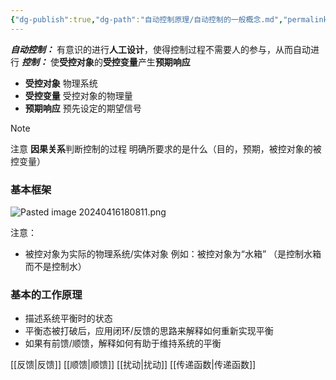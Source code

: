 ```yaml
---
{"dg-publish":true,"dg-path":"自动控制原理/自动控制的一般概念.md","permalink":"/自动控制原理/自动控制的一般概念/","dgPassFrontmatter":true,"noteIcon":"","created":"2024-04-16T13:01:27.308+08:00","updated":"2024-05-26T18:49:35.919+08:00"}
---
```



***自动控制：***
有意识的进行**人工设计**，使得控制过程不需要人的参与，从而自动进行
***控制：***
使**受控对象**的**受控变量**产生**预期响应**
- **受控对象**
	物理系统
- **受控变量**
	受控对象的物理量
- **预期响应**
	预先设定的期望信号

>[!note] 
>注意 **因果关系**判断控制的过程
>明确所要求的是什么（目的，预期，被控对象的被控变量）

### 基本框架
![Pasted image 20240416180811.png](/img/user/%E5%8A%9F%E8%83%BD%E6%80%A7%E6%96%87%E4%BB%B6%E5%A4%B9/%E8%BD%BD%E5%85%A5%E7%9A%84%E5%AA%92%E4%BD%93%E8%B5%84%E6%BA%90/Pasted%20image%2020240416180811.png)

注意：
- 被控对象为实际的物理系统/实体对象
	例如：被控对象为“水箱”
	（是控制水箱而不是控制水）


### 基本的工作原理
- 描述系统平衡时的状态
- 平衡态被打破后，应用闭环/反馈的思路来解释如何重新实现平衡
- 如果有前馈/顺馈，解释如何有助于维持系统的平衡

[[反馈\|反馈]]
[[顺馈\|顺馈]]
[[扰动\|扰动]]
[[传递函数\|传递函数]]

